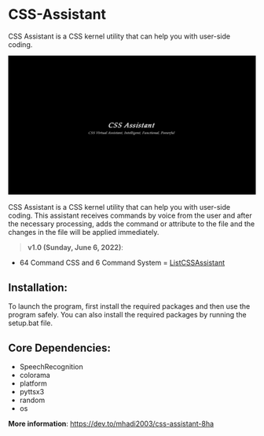 # CSS-Assistant
CSS Assistant is a CSS kernel utility that can help you with user-side coding.

<img src="https://github.com/Mhadi-1382/CSS-Assistant/blob/main/CSS_Assistant_Logo_1920x1080.png" alt="CSS-Assistant">

CSS Assistant is a CSS kernel utility that can help you with user-side coding. This assistant receives commands by voice from the user and after the necessary processing, adds the command or attribute to the file and the changes in the file will be applied immediately.

> **v1.0 (Sunday, June 6, 2022)**:
- 64 Command CSS and 6 Command System = [ListCSSAssistant](https://github.com/Mhadi-1382/CSS-Assistant/blob/main/ListCSSAssistant.txt)

## Installation:
To launch the program, first install the required packages and then use the program safely. You can also install the required packages by running the setup.bat file.

## Core Dependencies:
- SpeechRecognition
- colorama
- platform
- pyttsx3
- random
- os

**More information**: https://dev.to/mhadi2003/css-assistant-8ha
